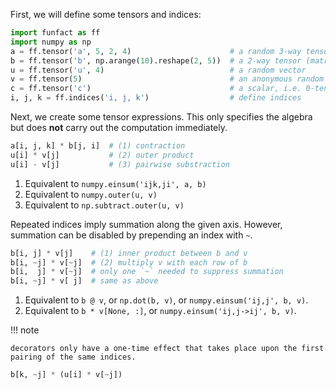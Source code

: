 First, we will define some tensors and indices:

``` py
import funfact as ff
import numpy as np
a = ff.tensor('a', 5, 2, 4)                      # a random 3-way tensor
b = ff.tensor('b', np.arange(10).reshape(2, 5))  # a 2-way tensor (matrix)
u = ff.tensor('u', 4)                            # a random vector
v = ff.tensor(5)                                 # an anonymous random vector
c = ff.tensor('c')                               # a scalar, i.e. 0-tensor
i, j, k = ff.indices('i, j, k')                  # define indices
```

Next, we create some tensor expressions. This only specifies the algebra but
does **not** carry out the computation immediately.

``` py
a[i, j, k] * b[j, i]  # (1) contraction
u[i] * v[j]           # (2) outer product
u[i] - v[j]           # (3) pairwise substraction
```

1. Equivalent to `numpy.einsum('ijk,ji', a, b)`
2. Equivalent to `numpy.outer(u, v)`
3. Equivalent to `np.subtract.outer(u, v)`

Repeated indices imply summation along the given axis. However, summation can be disabled by prepending an index with `~`.

``` py
b[i, j] * v[j]    # (1) inner product between b and v
b[i, ~j] * v[~j]  # (2) multiply v with each row of b
b[i,  j] * v[~j]  # only one `~` needed to suppress summation
b[i, ~j] * v[ j]  # same as above
```

1. Equivalent to `b @ v`, or `np.dot(b, v)`, or `numpy.einsum('ij,j', b, v)`.
2. Equivalent to `b * v[None, :]`, or `numpy.einsum('ij,j->ij', b, v)`.

!!! note 

    decorators only have a one-time effect that takes place upon the first pairing of the same indices.

``` py
b[k, ~j] * (u[i] * v[~j]) 
```